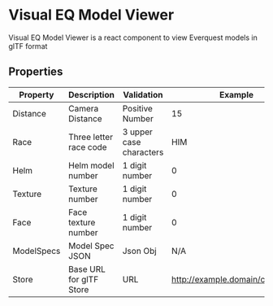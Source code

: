 # Visual EQ Model Viewer

Visual EQ Model Viewer is a react component to view Everquest models in glTF format

## Properties

| Property   | Description             | Validation              | Example                          |
| ---------- | ----------------------- | ----------------------- | -------------------------------- |
| Distance   | Camera Distance         | Positive Number         | 15                               |
| Race       | Three letter race code  | 3 upper case characters | HIM                              |
| Helm       | Helm model number       | 1 digit number          | 0                                |
| Texture    | Texture number          | 1 digit number          | 0                                |
| Face       | Face texture number     | 1 digit number          | 0                                |
| ModelSpecs | Model Spec JSON         | Json Obj                | N/A                              |
| Store      | Base URL for glTF Store | URL                     | http://example.domain/characters |
